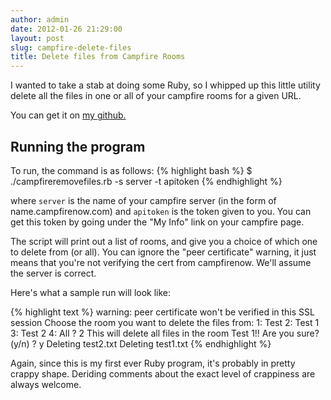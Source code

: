 ```yaml
---
author: admin
date: 2012-01-26 21:29:00
layout: post
slug: campfire-delete-files
title: Delete files from Campfire Rooms
---
```


I wanted to take a stab at doing some Ruby, so I whipped up this little utility delete all the files in one or all of your campfire rooms for a given URL.

You can get it on [my github.](https://github.com/Ronnie76er/Campfire-Remove-Files)

## Running the program

To run, the command is as follows:
{% highlight bash %}
$ ./campfireremovefiles.rb -s server -t apitoken
{% endhighlight %}

where `server` is the name of your campfire server (in the form of name.campfirenow.com) and `apitoken` is the token given to you.  You can get this token by going under the "My Info" link on your campfire page.

The script will print out a list of rooms, and give you a choice of which one to delete from (or all). You can ignore the "peer certificate" warning, it just means that you're not verifying the cert from campfirenow. We'll assume the server is correct.

Here's what a sample run will look like:

{% highlight text %}
warning: peer certificate won't be verified in this SSL session
Choose the room you want to delete the files from: 
1: Test
2: Test 1
3: Test 2
4: All
? 2
This will delete all files in the room Test 1!!  Are you sure? (y/n)
? y
Deleting test2.txt
Deleting test1.txt
{% endhighlight %}

Again, since this is my first ever Ruby program, it's probably in pretty crappy shape. Deriding comments about the exact level of crappiness are always welcome. 
